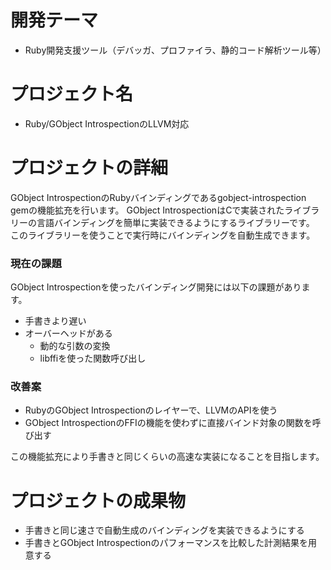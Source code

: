 # 開発テーマ

- Ruby開発支援ツール（デバッガ、プロファイラ、静的コード解析ツール等）

# プロジェクト名

- Ruby/GObject IntrospectionのLLVM対応

# プロジェクトの詳細

GObject IntrospectionのRubyバインディングであるgobject-introspection gemの機能拡充を行います。
GObject IntrospectionはCで実装されたライブラリーの言語バインディングを簡単に実装できるようにするライブラリーです。
このライブラリーを使うことで実行時にバインディングを自動生成できます。

### 現在の課題

GObject Introspectionを使ったバインディング開発には以下の課題があります。

- 手書きより遅い
- オーバーヘッドがある
  - 動的な引数の変換
  - libffiを使った関数呼び出し

### 改善案

- RubyのGObject Introspectionのレイヤーで、LLVMのAPIを使う
- GObject IntrospectionのFFIの機能を使わずに直接バインド対象の関数を呼び出す

この機能拡充により手書きと同じくらいの高速な実装になることを目指します。

# プロジェクトの成果物

- 手書きと同じ速さで自動生成のバインディングを実装できるようにする
- 手書きとGObject Introspectionのパフォーマンスを比較した計測結果を用意する
